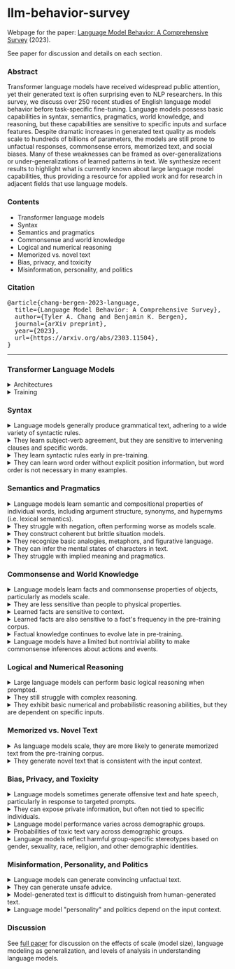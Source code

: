# llm-behavior-survey
Webpage for the paper: [Language Model Behavior: A Comprehensive Survey](https://arxiv.org/abs/2303.11504) (2023).

See paper for discussion and details on each section.

### Abstract
Transformer language models have received widespread public attention, yet their generated text is often surprising even to NLP researchers.
In this survey, we discuss over 250 recent studies of English language model behavior before task-specific fine-tuning.
Language models possess basic capabilities in syntax, semantics, pragmatics, world knowledge, and reasoning, but these capabilities are sensitive to specific inputs and surface features.
Despite dramatic increases in generated text quality as models scale to hundreds of billions of parameters, the models are still prone to unfactual responses, commonsense errors, memorized text, and social biases.
Many of these weaknesses can be framed as over-generalizations or under-generalizations of learned patterns in text.
We synthesize recent results to highlight what is currently known about large language model capabilities, thus providing a resource for applied work and for research in adjacent fields that use language models.

### Contents
* Transformer language models
* Syntax
* Semantics and pragmatics
* Commonsense and world knowledge
* Logical and numerical reasoning
* Memorized vs. novel text
* Bias, privacy, and toxicity
* Misinformation, personality, and politics

### Citation
<pre>
@article{chang-bergen-2023-language,
  title={Language Model Behavior: A Comprehensive Survey},
  author={Tyler A. Chang and Benjamin K. Bergen},
  journal={arXiv preprint},
  year={2023},
  url={https://arxiv.org/abs/2303.11504},
}
</pre>

---

### Transformer Language Models
<details>
<summary>Architectures</summary>

The basic Transformer language model architecture has remained largely unchanged since 2018 ([Radford et al., 2018](https://cdn.openai.com/research-covers/language-unsupervised/language_understanding_paper.pdf); [Devlin et al., 2019](https://aclanthology.org/N19-1423/)).
First, an input text string is converted into a sequence of tokens, roughly corresponding to words.
Each token is mapped to a fixed vector "embedding"; the embedding for each token is learned during the pre-training process.
The sequence of embeddings is passed through a stack of Transformer layers that essentially mix the embeddings between tokens (using "self-attention"; [Vaswani et al. 2017](https://arxiv.org/abs/1706.03762)).
This mixing results in a "contextualized" vector representation for each token (e.g. a representation for the word "<i>dog</i>" in the context "<i>I saw a dog</i>").
Finally, after the stack of Transformer layers, each output token representation is projected into a distribution over the same token vocabulary used in the input.
In other words, the overall architecture maps each input token to a probability distribution over output tokens (e.g. the next token).
</details>

<details>
<summary>Training</summary>

Language modeling refers to predicting tokens (roughly equivalent to words) from context, usually text.
Masked and autoregressive language models are "pre-trained" to predict masked (i.e. hidden, fill-in-the-blank) or upcoming tokens respectively.
Popular recent language models (e.g. [ChatGPT](https://chat.openai.com/)) are primarily autoregressive language models; for each input token, the model produces a probability distribution over the next token (i.e. predicting each next token, which can be used for text generation).
These models are trained to maximize the probability of each next token.

Language models are pre-trained using gradient descent, observing many examples of plain text.
Due to high computational costs, relatively few language models are pre-trained from scratch, and they are usually trained in industry labs.
In practice, most NLP researchers build applications upon existing pre-trained language models.
Recent language models often contain further non-task-specific fine-tuning stages, such as additional training on examples that correctly follow instructions ("instruction tuning"; [Wei et al., 2022](https://arxiv.org/abs/2109.01652)), or reinforcement learning based on human preferences ("RLHF"; [Ouyang et al., 2022](https://arxiv.org/abs/2203.02155)).
We focus on non-fine-tuned language models, which still serve as the foundation for more recent language models.
</details>

### Syntax

<details>
<summary>Language models generally produce grammatical text, adhering to a wide variety of syntactic rules.</summary>

Citations: [Warstadt et al. (2020)](https://aclanthology.org/2020.tacl-1.25); [Hu et al. (2020)](https://aclanthology.org/2020.acl-main.158); [Gauthier et al. (2020)](https://aclanthology.org/2020.acl-demos.10); [Park et al. (2021)](https://www.proquest.com/scholarly-journals/deep-learning-can-contrast-minimal-pairs/docview/2574466437/se-2); [Wilcox et al. (2022)](https://doi.org/10.1162/ling\_a\_00491); [Hu et al. (2020)](https://aclanthology.org/2020.scil-1.39); [Warstadt et al. (2019)](https://aclanthology.org/D19-1286); [Lee and Schuster (2022)](https://aclanthology.org/2022.scil-1.18); [Perez-Mayos et al. (2021)](https://aclanthology.org/2021.emnlp-main.118); [Mahowald (2023)](http://arxiv.org/abs/2301.12564v2); [Zhang et al. (2022)](https://aclanthology.org/2022.blackboxnlp-1.24).
</details>

<details>
<summary>They learn subject-verb agreement, but they are sensitive to intervening clauses and specific words.</summary>

Citations: [van Schijndel et al. (2019)](https://aclanthology.org/D19-1592); [Goldberg (2019)](http://arxiv.org/abs/1901.05287v1); [Bacon and Regier (2019)](http://arxiv.org/abs/1908.09892v1); [Ryu and Lewis (2021)](https://aclanthology.org/2021.cmcl-1.6); [Lakretz et al. (2022)](https://aclanthology.org/2022.coling-1.285); [Lampinen (2022)](http://arxiv.org/abs/2210.15303v3); [Yu et al. (2020)](https://aclanthology.org/2020.emnlp-main.331); [Chaves and Richter (2021)](https://aclanthology.org/2021.scil-1.3); [Newman et al. (2021)](https://aclanthology.org/2021.naacl-main.290); [Wei et al. (2021)](https://aclanthology.org/2021.emnlp-main.72); [Lasri et al. (2022)](https://aclanthology.org/2022.findings-acl.181); [Lasri et al. (2022)](https://aclanthology.org/2022.coling-1.4).
</details>

<details>
<summary>They learn syntactic rules early in pre-training.</summary>

Citations: [Liu et al. (2021)](https://aclanthology.org/2021.findings-emnlp.71); [Zhang et al. (2021)](https://aclanthology.org/2021.acl-long.90); [Huebner et al. (2021)](https://aclanthology.org/2021.conll-1.49); [Choshen et al. (2022)](https://aclanthology.org/2022.acl-long.568); [Misra (2022)](http://arxiv.org/abs/2203.13112v1); [Chang and Bergen (2022)](https://aclanthology.org/2022.tacl-1.1).
</details>

<details>
<summary>They can learn word order without explicit position information, but word order is not necessary in many examples.</summary>

Citations: [Sinha et al. (2021)](https://aclanthology.org/2021.emnlp-main.230); [Abdou et al. (2022)](https://aclanthology.org/2022.acl-long.476); [Haviv et al. (2022)](https://aclanthology.org/2022.findings-emnlp.99); [Chang et al. (2021)](https://aclanthology.org/2021.acl-long.333); [Lasri et al. (2022)](https://aclanthology.org/2022.emnlp-main.118); [Wettig et al. (2023)](https://arxiv.org/abs/2202.08005); [Malkin et al. (2021)](https://aclanthology.org/2021.emnlp-main.809); [Sinha et al. (2022)](https://aclanthology.org/2022.findings-emnlp.326).
</details>

### Semantics and Pragmatics

<details>
<summary>Language models learn semantic and compositional properties of individual words, including argument structure, synonyms, and hypernyms (i.e. lexical semantics).</summary>

Citations: [Senel and Schutze (2021)](https://aclanthology.org/2021.eacl-main.42); [Hanna and Marecek (2021)](https://aclanthology.org/2021.blackboxnlp-1.20); [Ravichander et al. (2020)](https://aclanthology.org/2020.starsem-1.10); [Misra et al. (2021)](https://arxiv.org/abs/2105.02987); [Arefyev et al. (2020)](https://aclanthology.org/2020.coling-main.107); [Warstadt et al. (2020)](https://aclanthology.org/2020.tacl-1.25); [Davis and van Schijndel (2020)](https://aclanthology.org/2020.conll-1.32); [Upadhye et al. (2020)](https://aclanthology.org/2020.emnlp-main.70); [Kementchedjhieva et al. (2021)](https://aclanthology.org/2021.findings-acl.429); [Huynh et al. (2022)](https://arxiv.org/abs/2212.04348); [Hawkins et al. (2020)](https://aclanthology.org/2020.emnlp-main.376).
</details>

<details>
<summary>They struggle with negation, often performing worse as models scale.</summary>

Citations: [Ettinger (2020)](https://aclanthology.org/2020.tacl-1.3); [Kassner and Schutze (2020)](https://aclanthology.org/2020.acl-main.698); [Michaelov and Bergen (2022)](http://arxiv.org/abs/2212.08700v2); [Gubelmann and Handschuh (2022)](https://aclanthology.org/2022.acl-long.315); [Jang et al. (2022)](http://arxiv.org/abs/2209.12711v1).
</details>

<details>
<summary>They construct coherent but brittle situation models.</summary>

Citations: [Schuster and Linzen (2022)](https://aclanthology.org/2022.naacl-main.71); [Pandit and Hou (2021)](https://aclanthology.org/2021.naacl-main.327); [Zhang et al. (2023)](http://arxiv.org/abs/2301.10896v3); [Summers-Stay et al. (2021)](https://aclanthology.org/2021.mrqa-1.7).
</details>

<details>
<summary>They recognize basic analogies, metaphors, and figurative language.</summary>

Citations: [Pedinotti et al. (2021)](https://aclanthology.org/2021.blackboxnlp-1.13); [Griciute et al. (2022)](https://aclanthology.org/2022.flp-1.25); [Comsa et al. (2022)](https://aclanthology.org/2022.aacl-short.46); [Liu et al. (2022)](https://aclanthology.org/2022.naacl-main.330); [He et al. (2022)](https://aclanthology.org/2022.acl-long.543); [Ushio et al. (2021)](https://aclanthology.org/2021.acl-long.280); [Czinczoll et al. (2022)](https://aclanthology.org/2022.findings-emnlp.153); [Bhavya et al. (2022)](https://aclanthology.org/2022.inlg-main.25); [Weissweiler et al. (2022)](https://aclanthology.org/2022.emnlp-main.746).
</details>

<details>
<summary>They can infer the mental states of characters in text.</summary>

Citations: [Summers-Stay et al. (2021)](https://aclanthology.org/2021.mrqa-1.7); [Sap et al. (2022)](https://aclanthology.org/2022.emnlp-main.248); [Lal et al. (2022)](https://aclanthology.org/2022.emnlp-main.79); [Hu et al. (2022)](http://arxiv.org/abs/2212.06801v2); [Trott et al. (2022)](http://arxiv.org/abs/2209.01515v3); [Masis and Anderson (2021)](https://aclanthology.org/2021.blackboxnlp-1.8).
</details>

<details>
<summary>They struggle with implied meaning and pragmatics.</summary>

Citations: [Beyer et al. (2021)](https://aclanthology.org/2021.naacl-main.328); [Ruis et al. (2022)](https://arxiv.org/abs/2210.14986); [Cong (2022)](https://aclanthology.org/2022.csrr-1.3); [Kabbara and Cheung (2022)](https://aclanthology.org/2022.coling-1.65); [Kim et al. (2022)](https://aclanthology.org/2022.coling-1.72).
</details>

### Commonsense and World Knowledge

<details>
<summary>Language models learn facts and commonsense properties of objects, particularly as models scale.</summary>

Citations: [Davison et al. (2019)](https://aclanthology.org/D19-1109); [Petroni et al. (2019)](https://aclanthology.org/D19-1250); [Penha and Hauff (2020)](https://doi.org/10.1145/3383313.3412249); [Jiang et al. (2020)](https://aclanthology.org/2020.tacl-1.28); [Adolphs et al. (2021)](https://arxiv.org/abs/2108.01928); [Kalo and Fichtel (2022)](https://www.akbc.ws/2022/assets/pdfs/15_kamel_knowledge_analysis_with_.pdf); [Lin et al. (2020)](https://aclanthology.org/2020.emnlp-main.557); [Peng et al. (2022)](https://aclanthology.org/2022.emnlp-main.335); [Misra et al. (2023)](http://arxiv.org/abs/2210.01963v4); [Sahu et al. (2022)](http://arxiv.org/abs/2209.15093v1); [Kadavath et al. (2022)](https://arxiv.org/abs/2207.05221).
</details>

<details>
<summary>They are less sensitive than people to physical properties.</summary>

Citations: [Apidianaki and Gari Soler (2021)](https://aclanthology.org/2021.blackboxnlp-1.7); [Weir et al. (2020)](http://arxiv.org/abs/2004.04877v2); [Paik et al. (2021)](https://aclanthology.org/2021.emnlp-main.63); [Liu et al. (2022)](https://aclanthology.org/2022.aacl-short.27); [Shi and Wolff (2021)](https://escholarship.org/uc/item/0kr3t179); [De Bruyn et al. (2022)](https://aclanthology.org/2022.blackboxnlp-1.7); [Jiang and Riloff (2021)](https://aclanthology.org/2021.acl-long.540); [Jones et al. (2022)](https://escholarship.org/uc/item/44z7r3j3); [Stevenson et al. (2022)](http://arxiv.org/abs/2206.08932v1).
</details>

<details>
<summary>Learned facts are sensitive to context.</summary>

Citations: [Elazar et al. (2021)](https://aclanthology.org/2021.tacl-1.60); [Cao et al. (2022)](https://aclanthology.org/2022.acl-long.398); [Podkorytov et al. (2021)](https://ieeexplore.ieee.org/document/9534299); [Cao et al. (2021)](https://aclanthology.org/2021.acl-long.146); [Kwon et al. (2019)](http://arxiv.org/abs/1911.03024v1); [Beloucif and Biemann (2021)](https://aclanthology.org/2021.findings-emnlp.218); [Lin et al. (2020)](https://aclanthology.org/2020.emnlp-main.557); [Poerner et al. (2019)](https://arxiv.org/pdf/1911.03681v1.pdf); [Pandia and Ettinger (2021)](https://aclanthology.org/2021.emnlp-main.119); [Kassner and Sch{"u}tze (2020)](https://aclanthology.org/2020.acl-main.698); [Elazar et al. (2022)](http://arxiv.org/abs/2207.14251v2).
</details>

<details>
<summary>Learned facts are also sensitive to a fact's frequency in the pre-training corpus.</summary>

Citations: [Kassner et al. (2020)](https://aclanthology.org/2020.conll-1.45); [Kandpal et al. (2022)](https://arxiv.org/abs/2211.08411); [Mallen et al. (2022)](http://arxiv.org/abs/2212.10511v4); [Romero and Razniewski (2022)](https://aclanthology.org/2022.emnlp-main.752).
</details>

<details>
<summary>Factual knowledge continues to evolve late in pre-training.</summary>

Citations: [Chiang et al. (2020)](https://aclanthology.org/2020.emnlp-main.553); [Swamy et al. (2021)](https://openreview.net/forum?id=PW4AGjla3sx); [Liu et al. (2021)](https://aclanthology.org/2021.findings-emnlp.71); [Zhang et al. (2021)](https://aclanthology.org/2021.acl-long.90); [Porada et al. (2022)](https://aclanthology.org/2022.naacl-main.337); [Misra et al. (2023)](http://arxiv.org/abs/2210.01963v4).
</details>

<details>
<summary>Language models have a limited but nontrivial ability to make commonsense inferences about actions and events.</summary>

Citations: [Cho et al. (2021)](https://aclanthology.org/2021.findings-acl.258); [Shwartz and Choi (2020)](https://aclanthology.org/2020.coling-main.605); [Beyer et al. (2021)](https://aclanthology.org/2021.naacl-main.328); [Kauf et al. (2022)](http://arxiv.org/abs/2212.01488v2); [Qin et al. (2021)](https://aclanthology.org/2021.acl-long.549); [Zhao et al. (2021)](https://aclanthology.org/2021.conll-1.6); [Li et al. (2022)](https://aclanthology.org/2022.emnlp-main.812); [Stammbach et al. (2022)](https://aclanthology.org/2022.wnu-1.6); [Jin et al. (2022)](https://aclanthology.org/2022.umios-1.10); [Tamborrino et al. (2020)](https://aclanthology.org/2020.acl-main.357); [Misra (2022)](http://arxiv.org/abs/2203.13112v1); [Pandia et al. (2021)](https://aclanthology.org/2021.conll-1.29); [Ko and Li (2020)](https://aclanthology.org/2020.inlg-1.8); [Lee et al. (2021)](https://aclanthology.org/2021.naacl-main.158); [Pedinotti et al. (2021)](https://aclanthology.org/2021.starsem-1.1); [Li et al. (2022)](https://openreview.net/forum?id=sS5hCtc-uQ); [Zhou et al. (2021)](https://aclanthology.org/2021.emnlp-main.598); [Sancheti and Rudinger (2022)](https://aclanthology.org/2022.starsem-1.1); [Aroca-Ouellette et al. (2021)](https://aclanthology.org/2021.findings-acl.404); [Jones and Bergen (2021)](https://escholarship.org/uc/item/2h89m00k).
</details>

### Logical and Numerical Reasoning

<details>
<summary>Large language models can perform basic logical reasoning when prompted.</summary>

Citations: [Wei et al. (2022)](https://openreview.net/forum?id=_VjQlMeSB_J); [Suzgun et al. (2022)](https://arxiv.org/abs/2210.09261); [Lampinen et al. (2022)](https://aclanthology.org/2022.findings-emnlp.38); [Webb et al. (2022)](http://arxiv.org/abs/2212.09196v3); [Han et al. (2022)](https://arxiv.org/abs/2209.00840); [Kojima et al. (2022)](https://openreview.net/forum?id=e2TBb5y0yFf); [Wang et al. (2022)](http://arxiv.org/abs/2212.10001v2); [Min et al. (2022)](https://aclanthology.org/2022.emnlp-main.759).
</details>

<details>
<summary>They still struggle with complex reasoning.</summary>

Citations: [Saparov and He (2023)](http://arxiv.org/abs/2210.01240v4); [Valmeekam et al. (2022)](http://arxiv.org/abs/2206.10498v3); [Press et al. (2022)](http://arxiv.org/abs/2210.03350v2); [Katz et al. (2022)](https://aclanthology.org/2022.findings-emnlp.188); [Betz et al. (2021)](http://arxiv.org/abs/2103.13033v1); [Dasgupta et al. (2022)](http://arxiv.org/abs/2207.07051v1).
</details>

<details>
<summary>They exhibit basic numerical and probabilistic reasoning abilities, but they are dependent on specific inputs.</summary>

Citations: [Brown et al. (2020)](https://proceedings.neurips.cc/paper/2020/file/1457c0d6bfcb4967418bfb8ac142f64a-Paper.pdf); [Wang et al. (2021)](http://arxiv.org/abs/2108.06743v2); [Wallace et al. (2019)](https://aclanthology.org/D19-1534); [Jiang et al. (2020)](https://aclanthology.org/2020.findings-emnlp.235); [Fujisawa and Kanai (2022)](http://arxiv.org/abs/2211.07727v1); [Razeghi et al. (2022)](https://aclanthology.org/2022.findings-emnlp.59); [Stolfo et al. (2022)](http://arxiv.org/abs/2210.12023v3); [Shi et al. (2023)](http://arxiv.org/abs/2302.00093v3); [Hagendorff et al. (2022)](https://arxiv.org/abs/2212.05206v1); [Hendrycks et al. (2021)](http://arxiv.org/abs/2103.03874v2); [Binz and Schulz (2023)](http://arxiv.org/abs/2206.14576v1).
</details>

### Memorized vs. Novel Text

<details>
<summary>As language models scale, they are more likely to generate memorized text from the pre-training corpus.</summary>

Citations: [Carlini et al. (2021)](http://arxiv.org/abs/2012.07805v2); [Lee et al. (2022)](https://aclanthology.org/2022.acl-long.577); [Carlini et al. (2023)](http://arxiv.org/abs/2202.07646v3); [Kandpal et al. (2022)](http://arxiv.org/abs/2202.06539v3); [Hernandez et al. (2022)](http://arxiv.org/abs/2205.10487v1); [Lee et al. (2023)](https://arxiv.org/abs/2203.07618); [Ippolito et al. (2022)](http://arxiv.org/abs/2210.17546v2); [Tirumala et al. (2022)](https://openreview.net/forum?id=u3vEuRr08MT); [Kharitonov et al. (2021)](http://arxiv.org/abs/2110.02782v2).
</details>

<details>
<summary>They generate novel text that is consistent with the input context.</summary>

Citations: [Tuckute et al. (2022)](https://aclanthology.org/2022.naacl-demo.11); [McCoy et al. (2021)](http://arxiv.org/abs/2111.09509v1); [Meister and Cotterell (2021)](https://aclanthology.org/2021.acl-long.414); [Chiang and Chen (2021)](https://aclanthology.org/2021.blackboxnlp-1.16); [Massarelli et al. (2020)](https://aclanthology.org/2020.findings-emnlp.22); [Cifka and Liutkus (2022)](http://arxiv.org/abs/2212.14815v3); [Dou et al. (2022)](https://aclanthology.org/2022.acl-long.501); [Sinclair et al. (2022)](https://aclanthology.org/2022.tacl-1.60); [Sinha et al. (2022)](http://arxiv.org/abs/2212.08979v1); [Aina and Linzen (2021)](https://aclanthology.org/2021.blackboxnlp-1.4); [Reif et al. (2022)](https://aclanthology.org/2022.acl-short.94); [O'Connor and Andreas (2021)](https://aclanthology.org/2021.acl-long.70); [Misra et al. (2020)](https://aclanthology.org/2020.findings-emnlp.415); [Michaelov and Bergen (2022)](https://aclanthology.org/2022.conll-1.2); [Armeni et al. (2022)](https://aclanthology.org/2022.conll-1.28).
</details>

### Bias, Privacy, and Toxicity

<details>
<summary>Language models sometimes generate offensive text and hate speech, particularly in response to targeted prompts.</summary>

Citations: [Ganguli et al. (2022)](http://arxiv.org/abs/2209.07858v2); [Gehman et al. (2020)](https://aclanthology.org/2020.findings-emnlp.301); [Wallace et al. (2019)](https://aclanthology.org/D19-1221); [Heidenreich and Williams (2021)](https://doi.org/10.1145/3461702.3462578); [Mehrabi et al. (2022)](https://aclanthology.org/2022.naacl-main.204); [Perez et al. (2022)](https://aclanthology.org/2022.emnlp-main.225).
</details>

<details>
<summary>They can expose private information, but often not tied to specific individuals.</summary>

Citations: [Ganguli et al. (2022)](http://arxiv.org/abs/2209.07858v2); [Perez et al. (2022)](https://aclanthology.org/2022.emnlp-main.225); [Huang et al. (2022)](https://aclanthology.org/2022.findings-emnlp.148); [Lehman et al. (2021)](https://aclanthology.org/2021.naacl-main.73); [Shwartz et al. (2020)](https://aclanthology.org/2020.emnlp-main.556).
</details>

<details>
<summary>Language model performance varies across demographic groups.</summary>

Citations: [Smith et al. (2022)](https://aclanthology.org/2022.emnlp-main.625); [Brandl et al. (2022)](https://aclanthology.org/2022.naacl-main.265); [Zhang et al. (2021)](https://aclanthology.org/2021.emnlp-main.375); [Groenwold et al. (2020)](https://aclanthology.org/2020.emnlp-main.473); [Zhou et al. (2022)](https://aclanthology.org/2022.findings-acl.164).
</details>

<details>
<summary>Probabilities of toxic text vary across demographic groups.</summary>

Citations: [Hassan et al. (2021)](https://aclanthology.org/2021.findings-emnlp.267); [Ousidhoum et al. (2021)](https://aclanthology.org/2021.acl-long.329); [Nozza et al. (2022)](https://aclanthology.org/2022.ltedi-1.4); [Sheng et al. (2019)](https://aclanthology.org/D19-1339); [Magee et al. (2021)](http://arxiv.org/abs/2107.07691v1); [Dhamala et al. (2021)](https://doi.org/10.1145/3442188.3445924); [Sheng et al. (2021)](https://aclanthology.org/2021.acl-long.330); [Akyurek et al. (2022)](https://aclanthology.org/2022.gebnlp-1.9); [Kurita et al. (2019)](https://aclanthology.org/W19-3823); [Silva et al. (2021)](https://aclanthology.org/2021.naacl-main.189).
</details>

<details>
<summary>Language models reflect harmful group-specific stereotypes based on gender, sexuality, race, religion, and other demographic identities.</summary>

Citations: [Nangia et al. (2020)](https://aclanthology.org/2020.emnlp-main.154); [Kurita et al. (2019)](https://aclanthology.org/W19-3823); [Choenni et al. (2021)](https://aclanthology.org/2021.emnlp-main.111); [Nadeem et al. (2021)](https://aclanthology.org/2021.acl-long.416); [Nozza et al. (2021)](https://aclanthology.org/2021.naacl-main.191); [Felkner et al. (2022)](http://arxiv.org/abs/2206.11484v2); [Abid et al. (2021)](http://arxiv.org/abs/2101.05783v2); [Kirk et al. (2021)](https://proceedings.neurips.cc/paper/2021/file/1531beb762df4029513ebf9295e0d34f-Paper.pdf); [Bartl et al. (2020)](https://aclanthology.org/2020.gebnlp-1.1); [de Vassimon Manela et al. (2021)](https://aclanthology.org/2021.eacl-main.190); [Touileb (2022)](https://aclanthology.org/2022.aacl-short.53); [Alnegheimish et al. (2022)](https://aclanthology.org/2022.naacl-main.203); [Tal et al. (2022)](https://aclanthology.org/2022.gebnlp-1.13); [Srivastava et al. (2022)](https://arxiv.org/abs/2206.04615); [Tang and Jiang (2022)](http://arxiv.org/abs/2211.14639v1); [Seshadri et al. (2022)](https://openreview.net/forum?id=rIhzjia7SLa); [Mattern et al. (2022)](http://arxiv.org/abs/2212.10678v1); [Akyurek et al. (2022)](https://aclanthology.org/2022.gebnlp-1.9); [Shaikh et al. (2022)](https://arxiv.org/abs/2212.08061).
</details>

### Misinformation, Personality, and Politics

<details>
<summary>Language models can generate convincing unfactual text.</summary>

Citations: [Levy et al. (2021)](https://aclanthology.org/2021.findings-acl.416); [Lin et al. (2022)](https://aclanthology.org/2022.acl-long.229); [Rae et al. (2021)](https://arxiv.org/abs/2112.11446); [Raj et al. (2022)](http://arxiv.org/abs/2211.05853v2); [Heidenreich and Williams (2021)](https://doi.org/10.1145/3461702.3462578); [Spitale et al. (2023)](http://arxiv.org/abs/2301.11924v2); [Chen et al. (2022)](http://arxiv.org/abs/2209.13627v2).
</details>

<details>
<summary>They can generate unsafe advice.</summary>

Citations: [Zellers et al. (2021)](https://aclanthology.org/2021.naacl-main.386); [Chuang and Yang (2022)](https://aclanthology.org/2022.acl-short.12); [Levy et al. (2022)](https://aclanthology.org/2022.emnlp-main.154); [Jin et al. (2022)](https://openreview.net/forum?id=uP9RiC4uVcR).
</details>

<details>
<summary>Model-generated text is difficult to distinguish from human-generated text.</summary>

Citations: [Brown et al. (2020)](https://proceedings.neurips.cc/paper/2020/file/1457c0d6bfcb4967418bfb8ac142f64a-Paper.pdf); [Wahle et al. (2022)](https://aclanthology.org/2022.emnlp-main.62); [Spitale et al. (2023)](http://arxiv.org/abs/2301.11924v2); [Ippolito et al. (2020)](https://aclanthology.org/2020.acl-main.164); [Clark et al. (2021)](https://aclanthology.org/2021.acl-long.565); [Dugan et al. (2023)](https://arxiv.org/abs/2212.12672); [Jakesch et al. (2023)](https://www.pnas.org/doi/abs/10.1073/pnas.2208839120); [Jawahar et al. (2020)](https://aclanthology.org/2020.coling-main.208); [Wahle et al. (2022)](https://aclanthology.org/2022.emnlp-main.62).
</details>

<details>
<summary>Language model "personality" and politics depend on the input context.</summary>

Citations: [Perez et al. (2022)](https://arxiv.org/abs/2212.09251); [Simmons (2022)](http://arxiv.org/abs/2209.12106v2); [Argyle et al. (2023)](http://arxiv.org/abs/2209.06899v1); [Liu et al. (2022)](https://www.sciencedirect.com/science/article/pii/S0004370221002058); [Johnson et al. (2022)](http://arxiv.org/abs/2203.07785v1); [Bang et al. (2021)](https://aclanthology.org/2021.sigdial-1.57); [Sheng et al. (2021)](https://aclanthology.org/2021.naacl-main.60); [Patel and Pavlick (2021)](https://aclanthology.org/2021.emnlp-main.790); [Chen et al. (2022)](http://arxiv.org/abs/2209.13627v2); [Caron and Srivastava (2022)](http://arxiv.org/abs/2212.10276v1); [Jiang et al. (2022)](http://arxiv.org/abs/2206.07550v2); [Li et al. (2022)](http://arxiv.org/abs/2212.10529v2); [Miotto et al. (2022)](https://aclanthology.org/2022.nlpcss-1.24); [Aher et al. (2022)](http://arxiv.org/abs/2208.10264v5).
</details>

### Discussion

See [full paper](https://arxiv.org/abs/2303.11504) for discussion on the effects of scale (model size), language modeling as generalization, and levels of analysis in understanding language models.
